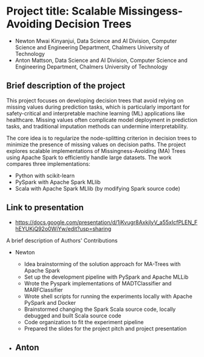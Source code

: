 # Project title: Scalable Missingess-Avoiding Decision Trees
 - Newton Mwai Kinyanjui, Data Science and AI Division, Computer Science and Engineering Department, Chalmers University of Technology
 - Anton Mattson, Data Science and AI Division, Computer Science and Engineering Department, Chalmers University of Technology
## Brief description of the project

This project focuses on developing decision trees that avoid relying on missing values during prediction tasks, which is particularly important for safety-critical and interpretable machine learning (ML) applications like healthcare. Missing values often complicate model deployment in prediction tasks, and traditional imputation methods can undermine interpretability.

The core idea is to regularize the node-splitting criterion in decision trees to minimize the presence of missing values on decision paths. The project explores scalable implementations of Missingness-Avoiding (MA) Trees using Apache Spark to efficiently handle large datasets. The work compares three implementations:
- Python with scikit-learn
- PySpark with Apache Spark MLlib
- Scala with Apache Spark MLlib (by modifying Spark source code)

## Link to presentation
 - https://docs.google.com/presentation/d/1jKvugr8AxkjlyV_a55xIcfPLEN_FhEYUKjQ92o0WiYw/edit?usp=sharing

A brief description of Authors' Contributions
 - Newton
   - Idea brainstorming of the solution approach for MA-Trees with Apache Spark
   - Set up the development pipeline with PySpark and Apache MLLib
   - Wrote the Pyspark implementations of MADTClassifier and MARFClassifier
   - Wrote shell scripts for running the experiments locally with Apache PySpark and Docker
   - Brainstormed changing the Spark Scala source code, locally debugged and built Scala source code
   - Code organization to fit the experiment pipeline
   - Prepared the slides for the project pitch and project presentation
    
- Anton
   - 
